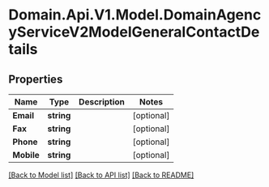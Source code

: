 # Domain.Api.V1.Model.DomainAgencyServiceV2ModelGeneralContactDetails
## Properties

Name | Type | Description | Notes
------------ | ------------- | ------------- | -------------
**Email** | **string** |  | [optional] 
**Fax** | **string** |  | [optional] 
**Phone** | **string** |  | [optional] 
**Mobile** | **string** |  | [optional] 

[[Back to Model list]](../README.md#documentation-for-models) [[Back to API list]](../README.md#documentation-for-api-endpoints) [[Back to README]](../README.md)

